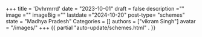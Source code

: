 +++
title = 'Dvhrmrrd'
date = "2023-10-01"
draft = false
description =""
image =""
imageBig =""
lastdate ="2024-10-20"
post-type= "schemes"
state = "Madhya Pradesh"
Categories = []
authors = ["vikram Singh"]
avatar  = "/images/"
+++
 {{ partial "auto-update/schemes.html" . }}